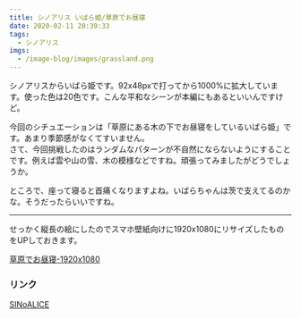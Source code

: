 ```yaml
---
title: シノアリス いばら姫/草原でお昼寝
date: 2020-02-11 20:39:33
tags:
  - シノアリス
imgs:
  - /image-blog/images/grassland.png
---
```


シノアリスからいばら姫です。92x48pxで打ってから1000%に拡大しています。使った色は20色です。こんな平和なシーンが本編にもあるといいんですけど。

今回のシチュエーションは「草原にある木の下でお昼寝をしているいばら姫」です。あまり季節感がなくてすいません。  
さて、今回挑戦したのはランダムなパターンが不自然にならないようにすることです。例えば雲や山の雪、木の模様などですね。頑張ってみましたがどうでしょうか。

ところで、座って寝ると首痛くなりますよね。いばらちゃんは茨で支えてるのかな。そうだったらいいですね。

---

せっかく縦長の絵にしたのでスマホ壁紙向けに1920x1080にリサイズしたものをUPしておきます。

[草原でお昼寝-1920x1080](/image-blog/images/grassland-1920x1080.png)

### リンク
[SINoALICE](http://sinoalice.jp)
